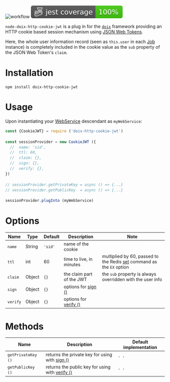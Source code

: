 ![workflow](https://github.com/do-/node-doix-http-cookie-jwt/actions/workflows/main.yml/badge.svg)
![Jest coverage](./badges/coverage-jest%20coverage.svg)


`node-doix-http-cookie-jwt` is a plug in for the [`doix`](https://github.com/do-/node-doix) framework providing an HTTP cookie based session mechanism using [JSON Web Tokens](https://jwt.io/).

Here, the whole user information record (seen as `this.user` in each [Job](https://github.com/do-/node-doix/wiki/Job) instance) is completely included in the cookie value as the `sub` property of the JSON Web Token's `claim`.

# Installation
```
npm install doix-http-cookie-jwt
```
# Usage
Upon instantiating your [WebService](https://github.com/do-/node-doix-http/wiki/WebService) descendant as `myWebService`:

```js
const {CookieJWT} = require ('doix-http-cookie-jwt')

const sessionProvider = new CookieJWT ({
  //  name: 'sid',
  //  ttl: 60,
  //  claim: {},
  //  sign: {},
  //  verify: {},
})

// sessionProvider.getPrivateKey = async () => {...}
// sessionProvider.getPublicKey  = async () => {...}

sessionProvider.plugInto (myWebService)
```

# Options
| Name | Type | Default | Description | Note
| ---- | -- | -- | -- | -- |
| `name` | String | `'sid'` | name of the cookie |
| `ttl` | int | 60 | time to live, in minutes | multiplied by 60, passed to the Redis [set](https://redis.io/commands/set/) command as the `EX` option
| `claim` | Object | `{}` | the claim part of the JWT | the `sub` property is always overridden with the user info
| `sign` | Object | `{}` | options for [sign ()](https://github.com/auth0/node-jsonwebtoken#jwtsignpayload-secretorprivatekey-options-callback) | 
| `verify` | Object | `{}` | options for [verify ()](https://github.com/auth0/node-jsonwebtoken#jwtverifytoken-secretorpublickey-options-callback) | 

# Methods
| Name | Description | Default implementation
| ---- | -- | -- 
| `getPrivateKey ()` | returns the private key for using with [sign ()](https://github.com/auth0/node-jsonwebtoken#jwtsignpayload-secretorprivatekey-options-callback) | `' '`
| `getPublicKey ()` | returns the public key for using with [verify ()](https://github.com/auth0/node-jsonwebtoken#jwtverifytoken-secretorpublickey-options-callback) | `' '`
